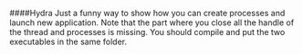 ####Hydra
Just a funny way to show how you can create processes and launch new application.
Note that the part where you close all the handle of the thread and processes is missing.
You should compile and put the two executables in the same folder.
